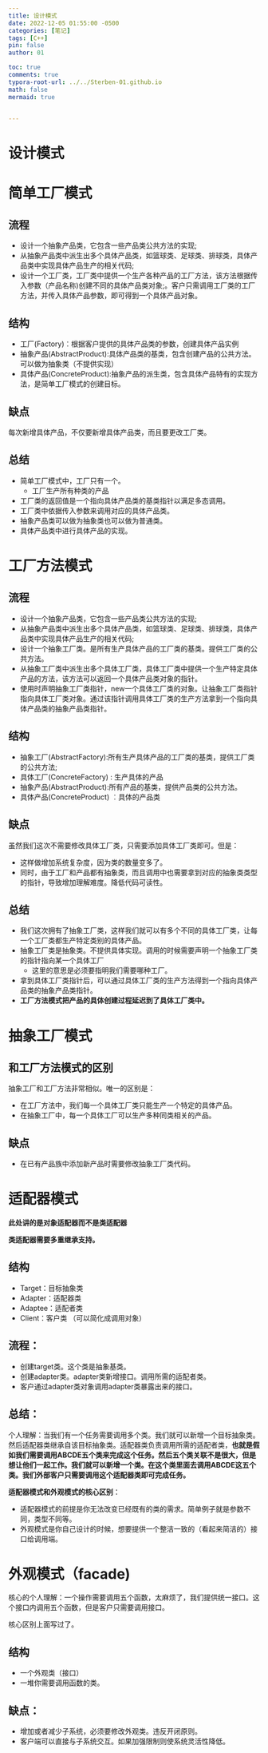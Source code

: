 ```yaml
---
title: 设计模式
date: 2022-12-05 01:55:00 -0500
categories: [笔记]
tags: [C++]
pin: false
author: 01

toc: true
comments: true
typora-root-url: ../../Sterben-01.github.io
math: false
mermaid: true
  

---
```


# 设计模式

# 简单工厂模式

## 流程

- 设计一个抽象产品类，它包含一些产品类公共方法的实现;
- 从抽象产品类中派生出多个具体产品类，如篮球类、足球类、排球类，具体产品类中实现具体产品生产的相关代码;
- 设计一个工厂类，工厂类中提供一个生产各种产品的工厂方法，该方法根据传入参数（产品名称)创建不同的具体产品类对象;。客户只需调用工厂类的工厂方法，并传入具体产品参数，即可得到一个具体产品对象。

## 结构

- 工厂(Factory)︰根据客户提供的具体产品类的参数，创建具体产品实例
- 抽象产品(AbstractProduct):具体产品类的基类，包含创建产品的公共方法。可以做为抽象类（不提供实现）
- 具体产品(ConcreteProduct):抽象产品的派生类，包含具体产品特有的实现方法，是简单工厂模式的创建目标。



## 缺点

每次新增具体产品，不仅要新增具体产品类，而且要更改工厂类。

## 总结

- 简单工厂模式中，工厂只有一个。
  - 工厂生产所有种类的产品
- 工厂类的返回值是一个指向具体产品类的基类指针以满足多态调用。
- 工厂类中依据传入参数来调用对应的具体产品类。
- 抽象产品类可以做为抽象类也可以做为普通类。
- 具体产品类中进行具体产品的实现。



# 工厂方法模式

## 流程

- 设计一个抽象产品类，它包含一些产品类公共方法的实现;
- 从抽象产品类中派生出多个具体产品类，如篮球类、足球类、排球类，具体产品类中实现具体产品生产的相关代码;
- 设计一个抽象工厂类。是所有生产具体产品的工厂类的基类。提供工厂类的公共方法。
- 从抽象工厂类中派生出多个具体工厂类，具体工厂类中提供一个生产特定具体产品的方法，该方法可以返回一个具体产品类对象的指针。
- 使用时声明抽象工厂类指针，new一个具体工厂类的对象。让抽象工厂类指针指向具体工厂类对象。通过该指针调用具体工厂类的生产方法拿到一个指向具体产品类的抽象产品类指针。

## 结构

- 抽象工厂(AbstractFactory):所有生产具体产品的工厂类的基类，提供工厂类的公共方法;
- 具体工厂(ConcreteFactory) : 生产具体的产品
- 抽象产品(AbstractProduct):所有产品的基类，提供产品类的公共方法。
- 具体产品(ConcreteProduct) ︰具体的产品类

## 缺点

虽然我们这次不需要修改具体工厂类，只需要添加具体工厂类即可。但是：

- 这样做增加系统复杂度，因为类的数量变多了。
- 同时，由于工厂和产品都有抽象类，而且调用中也需要拿到对应的抽象类类型的指针，导致增加理解难度。降低代码可读性。

## 总结

- 我们这次拥有了抽象工厂类，这样我们就可以有多个不同的具体工厂类，让每一个工厂类都生产特定类别的具体产品。
- 抽象工厂类是抽象类。不提供具体实现。调用的时候需要声明一个抽象工厂类的指针指向某一个具体工厂
  - 这里的意思是必须要指明我们需要哪种工厂。
- 拿到具体工厂类指针后，可以通过具体工厂类的生产方法得到一个指向具体产品类的抽象产品类指针。
- **工厂方法模式把产品的具体创建过程延迟到了具体工厂类中。**

# 抽象工厂模式

## 和工厂方法模式的区别

抽象工厂和工厂方法非常相似。唯一的区别是：

- 在工厂方法中，我们每一个具体工厂类只能生产一个特定的具体产品。
- 在抽象工厂中，每一个具体工厂可以生产多种同类相关的产品。

## 缺点

- 在已有产品族中添加新产品时需要修改抽象工厂类代码。



# 适配器模式

**此处讲的是对象适配器而不是类适配器**

**类适配器需要多重继承支持。**

## 结构

- Target：目标抽象类
- Adapter：适配器类
- Adaptee：适配者类
- Client：客户类 （可以简化成调用对象）

## 流程：

- 创建target类。这个类是抽象基类。
- 创建adapter类。adapter类新增接口。调用所需的适配者类。
- 客户通过adapter类对象调用adapter类暴露出来的接口。

## 总结：

个人理解：当我们有一个任务需要调用多个类。我们就可以新增一个目标抽象类。然后适配器类继承自该目标抽象类。适配器类负责调用所需的适配者类，**也就是假如我们需要调用ABCDE五个类来完成这个任务。然后五个类关联不是很大，但是想让他们一起工作。我们就可以新增一个类。在这个类里面去调用ABCDE这五个类。我们外部客户只需要调用这个适配器类即可完成任务。**

**适配器模式和外观模式的核心区别**：

- 适配器模式的前提是你无法改变已经既有的类的需求。简单例子就是参数不同，类型不同等。
- 外观模式是你自己设计的时候，想要提供一个整洁一致的（看起来简洁的）接口给调用端。



# 外观模式（facade)

核心的个人理解：一个操作需要调用五个函数，太麻烦了，我们提供统一接口。这个接口内调用五个函数，但是客户只需要调用接口。

核心区别上面写过了。

## 结构

- 一个外观类（接口）
- 一堆你需要调用函数的类。

## 缺点：

- 增加或者减少子系统，必须要修改外观类。违反开闭原则。
- 客户端可以直接与子系统交互。如果加强限制则使系统灵活性降低。
